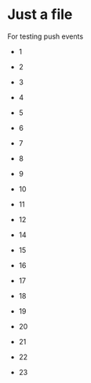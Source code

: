 Just a file
===========

For testing push events


- 1
- 2
- 3

- 4
- 5
- 6
- 7
- 8
- 9
- 10

- 11
- 12
- 14
- 15
- 16
- 17
- 18
- 19
- 20

- 21
- 22
- 23
